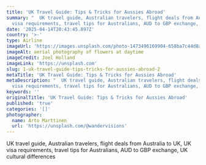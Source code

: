 ```yaml
---
title: 'UK Travel Guide: Tips & Tricks for Aussies Abroad'
summary: "  UK travel guide, Australian travelers, flight deals from Australia to UK, UK
  visa requirements, travel tips for Australians, AUD to GBP exchange, UK c..."
date: '2025-04-14T20:43:45.897Z'
country: '>-'
type: Airline
imageUrl: 'https://images.unsplash.com/photo-1473496169904-658ba7c44d8a'
imageAlt: aerial photography of flowers at daytime
imageCredit: Joel Holland
imageLink: 'https://unsplash.com'
slug: 1-uk-travel-guide-tips-tricks-for-aussies-abroad-2
metaTitle: 'UK Travel Guide: Tips & Tricks for Aussies Abroad'
metaDescription: "  UK travel guide, Australian travelers, flight deals from Australia to UK, UK
  visa requirements, travel tips for Australians, AUD to GBP exchange, UK c..."
keywords: ''
originalTitle: 'UK Travel Guide: Tips & Tricks for Aussies Abroad'
published: 'true'
categories: '[]'
photographer:
  name: Arto Marttinen
  url: 'https://unsplash.com/@wandervisions'
---
```







UK travel guide, Australian travelers, flight deals from Australia to UK, UK visa requirements, travel tips for Australians, AUD to GBP exchange, UK cultural differences
